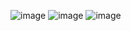 ![image](https://github.com/user-attachments/assets/1e0227e3-78a8-4626-85d7-84860ab29ed5)
![image](https://github.com/user-attachments/assets/ae710528-2fbe-4186-9267-971817ec30a7)
![image](https://github.com/user-attachments/assets/82069c48-85fd-4e47-b904-6455aac5a516)
